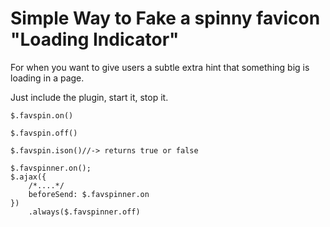 Simple Way to Fake a spinny favicon "Loading Indicator"
=============

For when you want to give users a subtle extra hint that something big is loading in a page.

Just include the plugin, start it, stop it.

```
$.favspin.on()
```

```
$.favspin.off()
```

```
$.favspin.ison()//-> returns true or false
```

```
$.favspinner.on();
$.ajax({
    /*....*/
    beforeSend: $.favspinner.on
})
    .always($.favspinner.off)
```